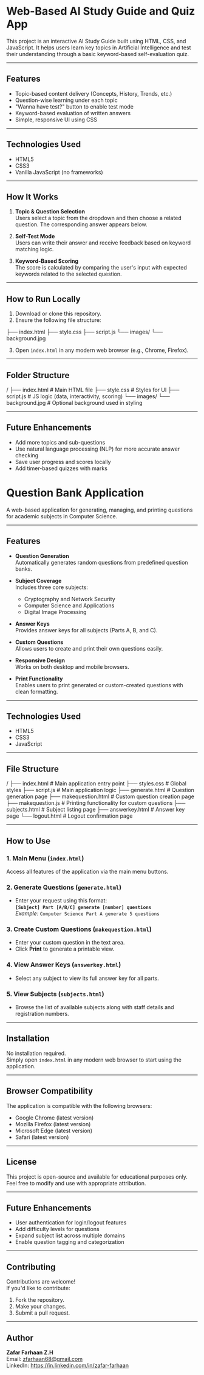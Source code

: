 # Web-Based AI Study Guide and Quiz App

This project is an interactive AI Study Guide built using HTML, CSS, and JavaScript. It helps users learn key topics in Artificial Intelligence and test their understanding through a basic keyword-based self-evaluation quiz.

---

## Features

- Topic-based content delivery (Concepts, History, Trends, etc.)
- Question-wise learning under each topic
- "Wanna have test?" button to enable test mode
- Keyword-based evaluation of written answers
- Simple, responsive UI using CSS

---

## Technologies Used

- HTML5
- CSS3
- Vanilla JavaScript (no frameworks)

---

## How It Works

1. **Topic & Question Selection**  
   Users select a topic from the dropdown and then choose a related question. The corresponding answer appears below.

2. **Self-Test Mode**  
   Users can write their answer and receive feedback based on keyword matching logic.

3. **Keyword-Based Scoring**  
   The score is calculated by comparing the user's input with expected keywords related to the selected question.

---

## How to Run Locally

1. Download or clone this repository.
2. Ensure the following file structure:

├── index.html
├── style.css
├── script.js
└── images/
└── background.jpg

3. Open `index.html` in any modern web browser (e.g., Chrome, Firefox).

---

## Folder Structure
/
├── index.html # Main HTML file
├── style.css # Styles for UI
├── script.js # JS logic (data, interactivity, scoring)
└── images/
└── background.jpg # Optional background used in styling


---

## Future Enhancements

- Add more topics and sub-questions
- Use natural language processing (NLP) for more accurate answer checking
- Save user progress and scores locally
- Add timer-based quizzes with marks

# Question Bank Application

A web-based application for generating, managing, and printing questions for academic subjects in Computer Science.

---

## Features

- **Question Generation**  
  Automatically generates random questions from predefined question banks.

- **Subject Coverage**  
  Includes three core subjects:
  - Cryptography and Network Security
  - Computer Science and Applications
  - Digital Image Processing

- **Answer Keys**  
  Provides answer keys for all subjects (Parts A, B, and C).

- **Custom Questions**  
  Allows users to create and print their own questions easily.

- **Responsive Design**  
  Works on both desktop and mobile browsers.

- **Print Functionality**  
  Enables users to print generated or custom-created questions with clean formatting.

---

## Technologies Used

- HTML5  
- CSS3  
- JavaScript

---

## File Structure

/
├── index.html # Main application entry point
├── styles.css # Global styles
├── script.js # Main application logic
├── generate.html # Question generation page
├── makequestion.html # Custom question creation page
├── makequestion.js # Printing functionality for custom questions
├── subjects.html # Subject listing page
├── answerkey.html # Answer key page
└── logout.html # Logout confirmation page


---

## How to Use

### 1. Main Menu (`index.html`)
Access all features of the application via the main menu buttons.

### 2. Generate Questions (`generate.html`)
- Enter your request using this format:  
  **`[Subject] Part [A/B/C] generate [number] questions`**  
  _Example:_ `Computer Science Part A generate 5 questions`

### 3. Create Custom Questions (`makequestion.html`)
- Enter your custom question in the text area.
- Click **Print** to generate a printable view.

### 4. View Answer Keys (`answerkey.html`)
- Select any subject to view its full answer key for all parts.

### 5. View Subjects (`subjects.html`)
- Browse the list of available subjects along with staff details and registration numbers.

---

## Installation

No installation required.  
Simply open `index.html` in any modern web browser to start using the application.

---

## Browser Compatibility

The application is compatible with the following browsers:
- Google Chrome (latest version)
- Mozilla Firefox (latest version)
- Microsoft Edge (latest version)
- Safari (latest version)

---

## License

This project is open-source and available for educational purposes only.  
Feel free to modify and use with appropriate attribution.


---

## Future Enhancements

- User authentication for login/logout features
- Add difficulty levels for questions
- Expand subject list across multiple domains
- Enable question tagging and categorization

---

## Contributing

Contributions are welcome!  
If you'd like to contribute:
1. Fork the repository.
2. Make your changes.
3. Submit a pull request.

---

## Author

**Zafar Farhaan Z.H**  
Email: zfarhaan68@gmail.com  
LinkedIn: https://in.linkedin.com/in/zafar-farhaan


